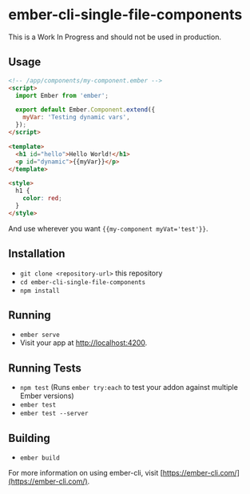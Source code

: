 # ember-cli-single-file-components

This is a Work In Progress and should not be used in production.

## Usage

```html
<!-- /app/components/my-component.ember -->
<script>
  import Ember from 'ember';

  export default Ember.Component.extend({
    myVar: 'Testing dynamic vars',
  });
</script>

<template>
  <h1 id="hello">Hello World!</h1>
  <p id="dynamic">{{myVar}}</p>
</template>

<style>
  h1 {
    color: red;
  }
</style>
```

And use wherever you want `{{my-component myVat='test'}}`.

## Installation

* `git clone <repository-url>` this repository
* `cd ember-cli-single-file-components`
* `npm install`

## Running

* `ember serve`
* Visit your app at [http://localhost:4200](http://localhost:4200).

## Running Tests

* `npm test` (Runs `ember try:each` to test your addon against multiple Ember versions)
* `ember test`
* `ember test --server`

## Building

* `ember build`

For more information on using ember-cli, visit [https://ember-cli.com/](https://ember-cli.com/).
